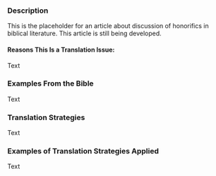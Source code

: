 ### Description

This is the placeholder for an article about discussion of honorifics in biblical literature. This article is still being developed.


#### Reasons This Is a Translation Issue:

Text

### Examples From the Bible

Text

### Translation Strategies

Text

### Examples of Translation Strategies Applied

Text
